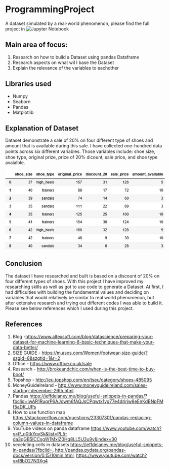 # ProgrammingProject
 A dataset simulated by a real-world phenomenon, please find the full project in ![Jupyter Notebook](https://github.com/MartynaMisk/ProgrammingProject/blob/master/RealwolrdPhenomenon.ipynb)
 
 ## Main area of focus:
 1. Research on how to build a Dataset using pandas Dataframe
 2. Research aspects on what wil I base the Dataset
 3. Explain the relevance of the variables to eachother
 
 ## Libraries used
 - Numpy
 - Seaborn 
 - Pandas
 - Matplotlib
 
 ## Explanation of Dataset
Dataset demonstrate a sale of 20% on four different type of shoes and amount that is available during this sale. I have collected one-hundred data points across six diﬀerent variables. Those variables include: shoe size, shoe type, original prize, price of 20% dicount, sale price, and shoe type avaialble.

![LOGO](https://github.com/MartynaMisk/ProgrammingProject/blob/master/dataset2.jpg)

 ## Conclusion
 The dataset I have researched and built is based on a discount of 20% on four different types of shoes. With this project I have improved my researching skills as well as got to use code to generate a Dataset. At first, I had difficulties with building the fundamental values and deciding on variables that would relatively be similar to real world phenomenon, but after extensive research and trying out different codes I was able to build it.  Please see below references which I used during this project.
 
 ## References
 1. Blog -https://www.altexsoft.com/blog/datascience/preparing-your-dataset-for-machine-learning-8-basic-techniques-that-make-your-data-better/
 2. SIZE GUIDE - https://m.asos.com/Women/footwear-size-guide/?szgid=8&szgtid=1&r=2
 3. Office - https://www.office.co.uk/sale
 4. Research - http://brokeandchic.com/when-is-the-best-time-to-buy-boot/
 5. Topshop - http://eu.topshop.com/en/tseu/category/shoes-485095
 6. MoneyGuideIreland - http://www.moneyguideireland.com/sales-starting-december-26th.html
 7. Pandas https://jeffdelaney.me/blog/useful-snippets-in-pandas/?fbclid=IwAR1RuqrP6AJowm6fAQJsCPqwtx1yg77e4drirjw8eEnKdBNpFMf5aDK_UPs
 8. How to use function map https://stackoverflow.com/questions/23307301/pandas-replacing-column-values-in-dataframe
 9. YouTube videos on panda dataframe https://www.youtube.com/watch?v=P_q0tkYqvSk&list=PL5-da3qGB5ICCsgW1MxlZ0Hq8LL5U3u9y&index=30
 10. secelcting cells in datasets https://jeffdelaney.me/blog/useful-snippets-in-pandas/?fbclid=, http://pandas.pydata.org/pandas-docs/version/0.15/10min.html, https://www.youtube.com/watch?v=RlbO27N3Xg4

 

